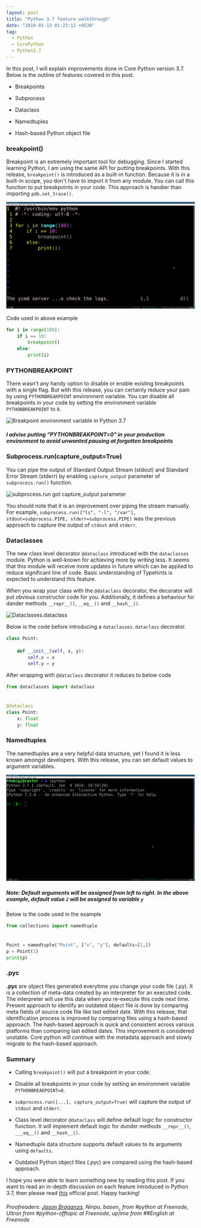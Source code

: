 ```yaml
---
layout: post
title: "Python 3.7 feature walkthrough"
date: "2019-01-13 01:23:12 +0530"
tag:
  - Python
  - CorePython
  - Python3.7
---
```



In this post, I will explain improvements done in Core Python version 3.7. Below
is the outline of features covered in this post.

* Breakpoints

* Subprocess

* Dataclass

* Namedtuples

* Hash-based Python object file

### breakpoint()

Breakpoint is an extremely important tool for debugging. Since I started
learning Python, I am using the same API for putting breakpoints. With this
release, ```breakpoint()``` is introduced as a built-in function. Because it is
in a built-in scope, you don't have to import it from any module. You can call
this function to put breakpoints in your code. This approach is handier  than
importing ```pdb.set_trace()```.

![Breakpoint function in Python 3.7](/assets/images/walkthrough_python_3_7/breakpoint_example.gif)

Code used in above example

```python
for i in range(100):
    if i == 10:
        breakpoint()
    else:
        print(i)

```

### PYTHONBREAKPOINT

There wasn't any handy option to disable or enable existing breakpoints with a
single flag. But with this release, you can certainly reduce your pain by using
```PYTHONBREAKPOINT``` environment variable. You can disable all breakpoints in
your code by setting the environment variable ```PYTHONBREAKPOINT``` to ```0```.


![Breakpoint environment variable in Python 3.7](/assets/images/walkthrough_python_3_7/breakpoint_environment_variable_example.gif)

##### I advise putting "PYTHONBREAKPOINT=0" in your production environment to avoid unwanted pausing at forgotten breakpoints


### Subprocess.run(capture_output=True)

You can pipe the output of Standard Output Stream (stdout) and Standard Error
Stream (stderr) by enabling ```capture_output``` parameter of
```subprocess.run()``` function.

![subprocess.run got capture_output parameter](/assets/images/walkthrough_python_3_7/subprocess_run_capture_output.gif)

You should note that it is an improvement over piping the stream manually. For
example, ```subprocess.run(["ls", "-l", "/var"], stdout=subprocess.PIPE,
stderr=subprocess.PIPE)``` was the previous approach to capture the output of
```stdout``` and ```stderr```.


### Dataclasses

The new class level decorator ```@dataclass``` introduced with the
```dataclasses``` module. Python is well-known for achieving more by writing
less. It seems that this module will receive more updates in future which can be
applied to reduce significant line of code. Basic understanding of Typehints is
expected to understand this feature.

When you wrap your class with the ```@dataclass``` decorator, the decorator will
put obvious constructor code for you.  Additionally, it defines a behaviour for
dander methods ```__repr__()```, ```__eq__()``` and ```__hash__()```.


![Dataclasses.dataclass](/assets/images/walkthrough_python_3_7/dataclasses_dataclass.gif)

Below is the code before introducing a ```dataclasses.dataclass``` decorator.

```python
class Point:

    def __init__(self, x, y):
        self.x = x
        self.y = y
```


After wrapping with ```@dataclass``` decorator it reduces to below code

```python
from dataclasses import dataclass


@dataclass
class Point:
    x: float
    y: float
```


### Namedtuples

The namedtuples are a very helpful data structure, yet I found it is less known
amongst developers. With this release, you can set default values to argument
variables.

![Namedtuples with default arguments](/assets/images/walkthrough_python_3_7/namedtuple_example.gif)

##### Note: Default arguments will be assigned from left to right. In the above example, default value ``2`` will be assigned to variable ``y``

Below is the code used in the example

```python
from collections import namedtuple


Point = namedtuple("Point", ["x", "y"], defaults=[2,])
p = Point(1)
print(p)
```


### .pyc

**.pyc** are object files generated everytime you change your code file (.py).
It is a collection of meta-data created by an interpreter for an executed code.
The interpreter will use this data when you re-execute this code next time.
Present approach to identify an outdated object file is done by comparing meta
fields of source code file like last edited date. With this release, that
identification process is improved by comparing files using a hash-based
approach. The hash-based approach is quick and consistent across various
platforms than comparing last edited dates. This improvement is considered
unstable. Core python will continue with the metadata approach and slowly
migrate to the hash-based approach.


### Summary

* Calling ```breakpoint()``` will put a breakpoint in your code.

* Disable all breakpoints in your code by setting an environment variable
  ```PYTHONBREAKPOINT=0```.

* ```subprocess.run([...], capture_output=True)``` will capture the output of
  ```stdout``` and ```stderr```.

* Class level decorator ```@dataclass``` will define default logic for
  constructor function. It will implement default logic for dunder methods
  ```__repr__()```, ```___eq__()``` and ```__hash__()```.

* Namedtuple data structure supports default values to its arguments using
  ```defaults```.

* Outdated Python object files (.pyc) are compared using the hash-based
  approach.


I hope you were able to learn something new by reading this post. If you want to
read an in-depth discussion on each feature introduced in Python 3.7, then
please read
[this](https://docs.python.org/3.7/whatsnew/changelog.html#python-3-7-0-final)
official post. Happy hacking!


###### Proofreaders: [Jason Braganza](https://janusworx.com/), Ninpo, basen_ from #python at Freenode, Ultron from #python-offtopic at Freenode, up|ime from ##English at Freenode

